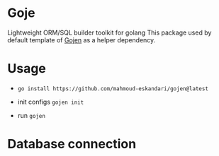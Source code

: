 # Goje
Lightweight ORM/SQL builder toolkit for golang
This package used by default template of [Gojen](https://github.com/mahmoud-eskandari/gojen) as a helper dependency.

# Usage

* `go install https://github.com/mahmoud-eskandari/gojen@latest`

* init configs `gojen init`
* run `gojen`


# Database connection